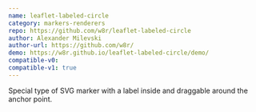 ```yaml
---
name: leaflet-labeled-circle
category: markers-renderers
repo: https://github.com/w8r/leaflet-labeled-circle
author: Alexander Milevski
author-url: https://github.com/w8r/
demo: https://w8r.github.io/leaflet-labeled-circle/demo/
compatible-v0:
compatible-v1: true
---
```


Special type of SVG marker with a label inside and draggable around the anchor point.
